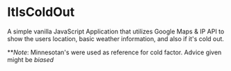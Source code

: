 # ItIsColdOut
A simple vanilla JavaScript Application that utilizes Google Maps &amp; IP API to show the users location, basic weather information, and also if it's cold out. 

**_Note_: Minnesotan's were used as reference for cold factor. Advice given might be _biased_

